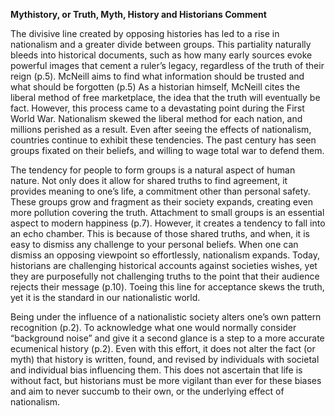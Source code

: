 **Mythistory, or Truth, Myth, History and Historians Comment**

The divisive line created by opposing histories has led to a rise in nationalism and a greater divide between groups. This partiality naturally bleeds into historical documents, such as how many early sources evoke powerful images that cement a ruler’s legacy, regardless of the truth of their reign (p.5). McNeill aims to find what information should be trusted and what should be forgotten (p.5) As a historian himself, McNeill cites the liberal method of free marketplace, the idea that the truth will eventually be fact. However, this process came to a devastating point during the First World War. Nationalism skewed the liberal method for each nation, and millions perished as a result. Even after seeing the effects of nationalism, countries continue to exhibit these tendencies. The past century has seen groups fixated on their beliefs, and willing to wage total war to defend them.

The tendency for people to form groups is a natural aspect of human nature. Not only does it allow for shared truths to find agreement, it provides meaning to one’s life, a commitment other than personal safety. These groups grow and fragment as their society expands, creating even more pollution covering the truth. Attachment to small groups is an essential aspect to modern happiness (p.7). However, it creates a tendency to fall into an echo chamber. This is because of those shared truths, and when, it is easy to dismiss any challenge to your personal beliefs. When one can dismiss an opposing viewpoint so effortlessly, nationalism expands. Today, historians are challenging historical accounts against societies wishes, yet they are purposefully not challenging truths to the point that their audience rejects their message (p.10). Toeing this line for acceptance skews the truth, yet it is the standard in our nationalistic world.

Being under the influence of a nationalistic society alters one’s own pattern recognition (p.2). To acknowledge what one would normally consider “background noise” and give it a second glance is a step to a more accurate ecumenical history (p.2). Even with this effort, it does not alter the fact (or myth) that history is written, found, and revised by individuals with societal and individual bias influencing them. This does not ascertain that life is without fact, but historians must be more vigilant than ever for these biases and aim to never succumb to their own, or the underlying effect of nationalism. 
